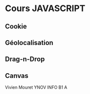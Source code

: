 # Cours JAVASCRIPT

## Cookie
## Géolocalisation
## Drag-n-Drop
## Canvas

Vivien Mouret YNOV INFO B1 A